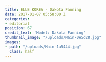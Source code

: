 ```yaml
---
title: ELLE KOREA - Dakota Fanning
date: 2017-01-07 05:58:00 Z
categories:
- editorial
position: 67
credit_text: 'Model: Dakota Fanning'
thumbnail_image: "/uploads/Main-0e5d28.jpg"
images:
- path: "/uploads/Main-1a5444.jpg"
  class: half
---
```


